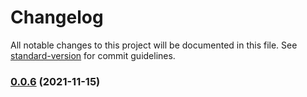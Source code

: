 # Changelog

All notable changes to this project will be documented in this file. See [standard-version](https://github.com/conventional-changelog/standard-version) for commit guidelines.

### [0.0.6](https://github.com/sweatpotato13/etherscan-ts/compare/v0.0.5...v0.0.6) (2021-11-15)

